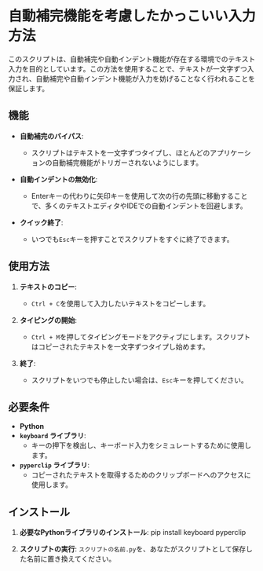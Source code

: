 # 自動補完機能を考慮したかっこいい入力方法

このスクリプトは、自動補完や自動インデント機能が存在する環境でのテキスト入力を目的としています。この方法を使用することで、テキストが一文字ずつ入力され、自動補完や自動インデント機能が入力を妨げることなく行われることを保証します。

## 機能

- **自動補完のバイパス**: 
  - スクリプトはテキストを一文字ずつタイプし、ほとんどのアプリケーションの自動補完機能がトリガーされないようにします。
  
- **自動インデントの無効化**: 
  - Enterキーの代わりに矢印キーを使用して次の行の先頭に移動することで、多くのテキストエディタやIDEでの自動インデントを回避します。
  
- **クイック終了**: 
  - いつでも`Esc`キーを押すことでスクリプトをすぐに終了できます。

## 使用方法

1. **テキストのコピー**: 
   - `Ctrl + C`を使用して入力したいテキストをコピーします。
  
2. **タイピングの開始**: 
   - `Ctrl + M`を押してタイピングモードをアクティブにします。スクリプトはコピーされたテキストを一文字ずつタイプし始めます。
  
3. **終了**: 
   - スクリプトをいつでも停止したい場合は、`Esc`キーを押してください。

## 必要条件

- **Python**
- **`keyboard` ライブラリ**: 
  - キーの押下を検出し、キーボード入力をシミュレートするために使用します。
- **`pyperclip` ライブラリ**: 
  - コピーされたテキストを取得するためのクリップボードへのアクセスに使用します。

## インストール

1. **必要なPythonライブラリのインストール**:
pip install keyboard pyperclip

2. **スクリプトの実行**:
   `スクリプトの名前.py`を、あなたがスクリプトとして保存した名前に置き換えてください。
